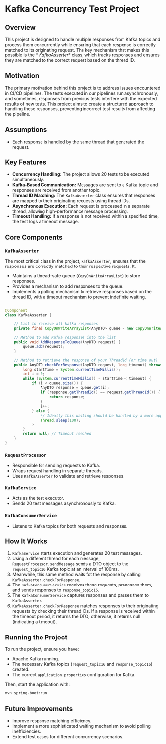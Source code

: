 # Kafka Concurrency Test Project

## Overview

This project is designed to handle multiple responses from Kafka topics and process them concurrently while ensuring
that each response is correctly matched to its originating request. The key mechanism that makes this possible is the *
*KafkaAsserter** class, which tracks responses and ensures they are matched to the correct request based on the thread
ID.

## Motivation

The primary motivation behind this project is to address issues encountered in CI/CD pipelines. The tests executed in
our pipelines run asynchronously, and sometimes, responses from previous tests interfere with the expected results of
new tests. This project aims to create a structured approach to handling these responses, preventing incorrect test
results from affecting the pipeline.

## Assumptions

- Each response is handled by the same thread that generated the request.

## Key Features

- **Concurrency Handling:** The project allows 20 tests to be executed simultaneously.
- **Kafka-Based Communication:** Messages are sent to a Kafka topic and responses are received from another topic.
- **Thread ID Matching:** The `KafkaAsserter` class ensures that responses are mapped to their originating requests
  using thread IDs.
- **Asynchronous Execution:** Each request is processed in a separate thread, allowing high-performance message
  processing.
- **Timeout Handling:** If a response is not received within a specified time, the test logs a timeout message.

## Core Components

### `KafkaAsserter`

The most critical class in the project, `KafkaAsserter`, ensures that the responses are correctly matched to their
respective requests. It:

- Maintains a thread-safe queue (`CopyOnWriteArrayList`) to store responses.
- Provides a mechanism to add responses to the queue.
- Implements a polling mechanism to retrieve responses based on the thread ID, with a timeout mechanism to prevent
  indefinite waiting.

```java

@Component
class KafkaAsserter {

    // List to receive all kafka responses
    private final CopyOnWriteArrayList<AnyDTO> queue = new CopyOnWriteArrayList<>();

    // Method to add Kafka responses into the list
    public void AddResponseToQueue(AnyDTO request) {
        queue.add(request);
    }

    // Method to retrieve the response of your ThreadId (or time out)
    public AnyDTO checkForResponse(AnyDTO request, long timeout) throws InterruptedException {
        long startTime = System.currentTimeMillis();
        int i = 0;
        while (System.currentTimeMillis() - startTime < timeout) {
            if (i < queue.size()) {
                AnyDTO response = queue.get(i);
                if (response.getThreadId() == request.getThreadId()) {
                    return response;
                }
                i++;
            } else {
                // Ideally this waiting should be handled by a more appropriate mechanism.
                Thread.sleep(100);
            }
        }
        return null; // Timeout reached
    }
}
```

### `RequestProcessor`

- Responsible for sending requests to Kafka.
- Wraps request handling in separate threads.
- Uses `KafkaAsserter` to validate and retrieve responses.

### `KafkaService`

- Acts as the test executor.
- Sends 20 test messages asynchronously to Kafka.

### `KafkaConsumerService`

- Listens to Kafka topics for both requests and responses.

## How It Works

1. `KafkaService` starts execution and generates 20 test messages.
2. Using a different thread for each message, `RequestProcessor.sendMessage` sends a DTO object to the `request_topic16`
   Kafka topic at an interval of 100ms.
3. Meanwhile, this same method waits fot the response by calling `KafkaAsserter.checkForResponse`.
3. The `KafkaConsumerService` receives these requests, processes them, and sends responses to `response_topic16`.
4. The `KafkaConsumerService` captures responses and passes them to `KafkaAsserter`.
5. `KafkaAsserter.checkForResponse` matches responses to their originating requests by checking their thread IDs. If a
   response is received within the timeout period, it returns the DTO; otherwise, it returns null (indicating a
   timeout).

## Running the Project

To run the project, ensure you have:

- Apache Kafka running.
- The necessary Kafka topics (`request_topic16` and `response_topic16`) created.
- The correct `application.properties` configuration for Kafka.

Then, start the application with:

```sh
mvn spring-boot:run
```

## Future Improvements

- Improve response matching efficiency.
- Implement a more sophisticated waiting mechanism to avoid polling inefficiencies.
- Extend test cases for different concurrency scenarios.